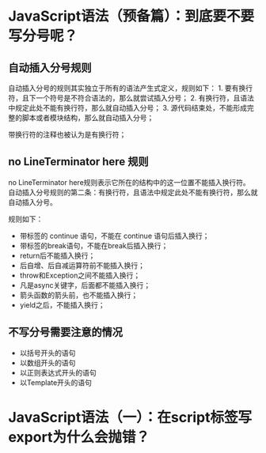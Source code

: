 
# JavaScript语法（预备篇）：到底要不要写分号呢？

## 自动插入分号规则
自动插入分号的规则其实独立于所有的语法产生式定义，规则如下：
    1. 要有换行符，且下一个符号是不符合语法的，那么就尝试插入分号；
    2. 有换行符，且语法中规定此处不能有换行符，那么就自动插入分号；
    3. 源代码结束处，不能形成完整的脚本或者模块结构，那么就自动插入分号；

带换行符的注释也被认为是有换行符；

## no LineTerminator here 规则
no LineTerminator here规则表示它所在的结构中的这一位置不能插入换行符。
自动插入分号规则的第二条：有换行符，且语法中规定此处不能有换行符，那么就自动插入分号。

规则如下：
* 带标签的 continue 语句，不能在 continue 语句后插入换行；
* 带标签的break语句，不能在break后插入换行；
* return后不能插入换行；
* 后自增、后自减运算符前不能插入换行；
* throw和Exception之间不能插入换行；
* 凡是async关键字，后面都不能插入换行；
* 箭头函数的箭头前，也不能插入换行；
* yield之后，不能插入换行；

## 不写分号需要注意的情况

* 以括号开头的语句
* 以数组开头的语句
* 以正则表达式开头的语句
* 以Template开头的语句

# JavaScript语法（一）：在script标签写export为什么会抛错？